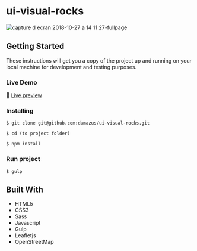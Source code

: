 # ui-visual-rocks
![capture d ecran 2018-10-27 a 14 11 27-fullpage](https://user-images.githubusercontent.com/13179253/47605157-58cdde80-d9f2-11e8-8539-959f2812688c.png)

## Getting Started
These instructions will get you a copy of the project up and running on your local machine
 for development and testing purposes.

### Live Demo
:wave: [Live preview](https://damazus.github.io/ui-visual-rocks)

### Installing

```
$ git clone git@github.com:damazus/ui-visual-rocks.git
```

```
$ cd (to project folder)
```

```
$ npm install
```

### Run project
```
$ gulp
```

## Built With

* HTML5
* CSS3
* Sass
* Javascript
* Gulp
* Leafletjs
* OpenStreetMap
